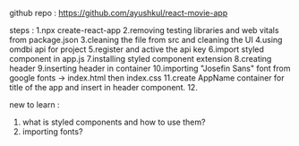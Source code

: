 github repo : https://github.com/ayushkul/react-movie-app

steps :
1.npx create-react-app
2.removing testing libraries and web vitals from package.json
3.cleaning the file from src and cleaning the UI
4.using omdbi api for project
5.register and active the api key
6.import styled component in app.js
7.installing styled component extension
8.creating header
9.inserting header in container
10.importing "Josefin Sans" font from google fonts -> index.html then index.css
11.create AppName container for title of the app and insert in header component. 12.

new to learn :

1. what is styled components and how to use them?
2. importing fonts?
